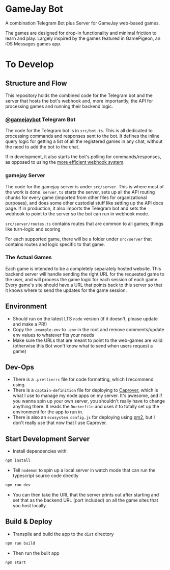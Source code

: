 # GameJay Bot

A combination Telegram Bot plus Server for GameJay web-based games.

The games are designed for drop-in functionality and minimal friction to learn and play. Largely inspired by the games featured in GamePigeon, an iOS Messages games app.

# To Develop

## Structure and Flow
This repository holds the combined code for the Telegram bot and the server that hosts the bot's webhook and, more importantly, the API for processing games and running their backend logic.

### [@gamejaybot](https://t.me/gamejaybot) Telegram Bot

The code for the Telegram bot is in `src/bot.ts`. This is all dedicated to processing commands and responses sent to the bot. It defines the inline query logic for getting a list of all the registered games in any chat, without the need to add the bot to the chat.

If in development, it also starts the bot's polling for commands/responses, as opposed to using the [more efficient webhook system](https://grammy.dev/guide/deployment-types.html).

### gamejay Server

The code for the gamejay server is under `src/server`. This is where most of the work is done. `server.ts` starts the server, sets up all the API routing chunks for every game (imported from other files for organizational purposes), and does some other custodial stuff like setting up the API docs page. If in production, it also imports the Telegram bot and sets the webhook to point to the server so the bot can run in webhook mode.

`src/server/routes.ts` contains routes that are common to all games; things like turn-logic and scoring

For each supported game, there will be a folder under `src/server` that contains routes and logic specific to that game.

### The Actual Games

Each game is intended to be a completely separately hosted website. This backend server will handle sending the right URL for the requested game to the user, and will process the game logic for each session of each game. Every game's site should have a URL that points back to this server so that it knows where to send the updates for the game session.

## Environment
 - Should run on the latest LTS `node` version (if it doesn't, please update and make a PR!)
 - Copy the `.example-env` to `.env` in the root and remove comments/update env values to whatever fits your needs
 - Make sure the URLs that are meant to point to the web-games are valid (otherwise this Bot won't know what to send when users request a game)

## Dev-Ops
 - There is a `.prettierrc` file for code formatting, which I recommend using.
 - There is a `captain-definition` file for deploying to [Caprover](https://caprover.com/), which is what I use to manage my node apps on my server. It's awesome, and if you wanna spin up your own server, you shouldn't really have to change anything there. It reads the `Dockerfile` and uses it to totally set up the environment for the app to run in.
 - There is also an `ecosystem.config.js` for deploying using [pm2](https://pm2.keymetrics.io/), but I don't really use that now that I use Caprover.

## Start Development Server
 - Install dependencies with:
```sh
npm install
``` 
 - Tell `nodemon` to spin up a local server in watch mode that can run the typescript source code directly
```sh
npm run dev
``` 
 - You can then take the URL that the server prints out after starting and set that as the backend URL (port included) on all the game sites that you host locally.

## Build & Deploy
 - Transpile and build the app to the `dist` directory
```sh
npm run build
```
 - Then run the built app
```sh
npm start
``` 
